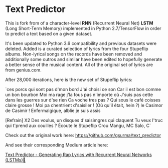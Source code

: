 # Text Predictor

This is fork from of a character-level **RNN** (Recurrent Neural Net) **LSTM** (Long Short-Term Memory) implemented in Python 2.7/TensorFlow in order to predict a text based on a given dataset.

It's been updated to Python 3.6 compatibility and previous datasets were deleted. Added is a
curated selection of lyrics from the four Stupeflip albums. Non-lyrical songs on the records have
been removed and additionally some outros and similar have been edited to hopefully generate
a better sense of the musical content. All of the original set of lyrics are from genius.com.

After 28,000 iterations, here is the new set of Stupeflip lyrics:

`ces porcs qui sont pas d'mon bord
J'ai choisi ce son
Car il est bon comme un bon bourbon
Moi ma rage j'la fous pas n'importe où
J'suis pas cette dans les guerres sur d'se rien
Ca voche tres pas ?
Qui sous le café coisses claire grosse !
Moi pa chentrient d'saisiler !
(Où qu'il était, hein ?) le Casimor de Casimir !
Enfermalgique, alblie je suis assis

[Refrain] X2
Des voulus, un disques d'saisimgres qui claquent
Tu veux l'truc qui t'prend aux couilles ?
Écoute le Stupeflip Crou
Mangu, MC Salo, C`

Check out the original work here: https://github.com/gsurma/text_predictor

And see their corresponding Medium article here:

[Text Predictor - Generating Rap Lyrics with Recurrent Neural Networks (LSTMs)📄](https://towardsdatascience.com/text-predictor-generating-rap-lyrics-with-recurrent-neural-networks-lstms-c3a1acbbda79)
